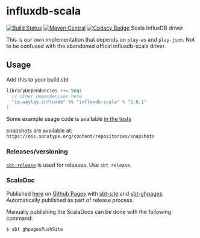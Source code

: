 # influxdb-scala
[![Build Status](https://travis-ci.org/waylayio/influxdb-scala.svg?branch=master)](https://travis-ci.org/waylayio/influxdb-scala)
[![Maven Central](https://maven-badges.herokuapp.com/maven-central/io.waylay.influxdb/influxdb-scala_2.11/badge.svg)](https://maven-badges.herokuapp.com/maven-central/io.waylay.influxdb/influxdb-scala_2.11)
[![Codacy Badge](https://api.codacy.com/project/badge/Grade/2e19cc02e06f4ed4913d7902d719b6e7)](https://www.codacy.com/app/francisdb/influxdb-scala?utm_source=github.com&amp;utm_medium=referral&amp;utm_content=waylayio/influxdb-scala&amp;utm_campaign=Badge_Grade)
Scala InfluxDB driver

This is our own implementation that depends on `play-ws` and `play-json`. Not to be confused with the abandoned offical influxdb-scala driver.

## Usage

Add this to your build.sbt

```scala
libraryDependencies ++= Seq(
  // other dependencies here
  "io.waylay.influxdb" %% "influxdb-scala" % "2.0.1"
)
```

Some example usage code is available [in the tests](src/test/scala/io/waylay/influxdb/InfluxDBSpec.scala)

snapshots are available at: `https://oss.sonatype.org/content/repositories/snapshots`

### Releases/versioning

[`sbt-release`](https://github.com/sbt/sbt-release) is used for releases. Use `sbt release`.

### ScalaDoc

Published [here](https://waylayio.github.io/influxdb-scala/latest/api) on [Github Pages](https://pages.github.com/) with [sbt-site](https://github.com/sbt/sbt-site) and [sbt-ghpages](https://github.com/sbt/sbt-ghpages). Automatically published as part of release process.

Manually publishing the ScalaDocs can be done with the following command:

```
$ sbt ghpagesPushSite
```

